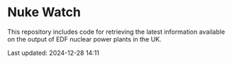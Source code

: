 # Nuke Watch

This repository includes code for retrieving the latest information available on the output of EDF nuclear power plants in the UK.

Last updated: 2024-12-28 14:11